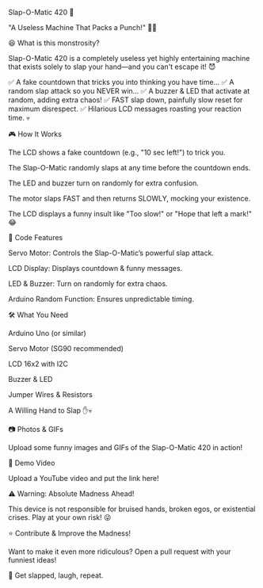 Slap-O-Matic 420 🚀

"A Useless Machine That Packs a Punch!" 👋💥

😆 What is this monstrosity?

Slap-O-Matic 420 is a completely useless yet highly entertaining machine that exists solely to slap your hand—and you can't escape it! 😈

✅ A fake countdown that tricks you into thinking you have time…
✅ A random slap attack so you NEVER win…
✅ A buzzer & LED that activate at random, adding extra chaos!
✅ FAST slap down, painfully slow reset for maximum disrespect.
✅ Hilarious LCD messages roasting your reaction time. 💀

🎮 How It Works

The LCD shows a fake countdown (e.g., "10 sec left!") to trick you.

The Slap-O-Matic randomly slaps at any time before the countdown ends.

The LED and buzzer turn on randomly for extra confusion.

The motor slaps FAST and then returns SLOWLY, mocking your existence.

The LCD displays a funny insult like "Too slow!" or "Hope that left a mark!" 😂

📜 Code Features

Servo Motor: Controls the Slap-O-Matic’s powerful slap attack.

LCD Display: Displays countdown & funny messages.

LED & Buzzer: Turn on randomly for extra chaos.

Arduino Random Function: Ensures unpredictable timing.

🛠 What You Need

Arduino Uno (or similar)

Servo Motor (SG90 recommended)

LCD 16x2 with I2C

Buzzer & LED

Jumper Wires & Resistors

A Willing Hand to Slap ✋💀

📷 Photos & GIFs

Upload some funny images and GIFs of the Slap-O-Matic 420 in action!

🎥 Demo Video

Upload a YouTube video and put the link here!

⚠️ Warning: Absolute Madness Ahead!

This device is not responsible for bruised hands, broken egos, or existential crises. Play at your own risk! 😜

⭐ Contribute & Improve the Madness!

Want to make it even more ridiculous? Open a pull request with your funniest ideas!

👊 Get slapped, laugh, repeat.

